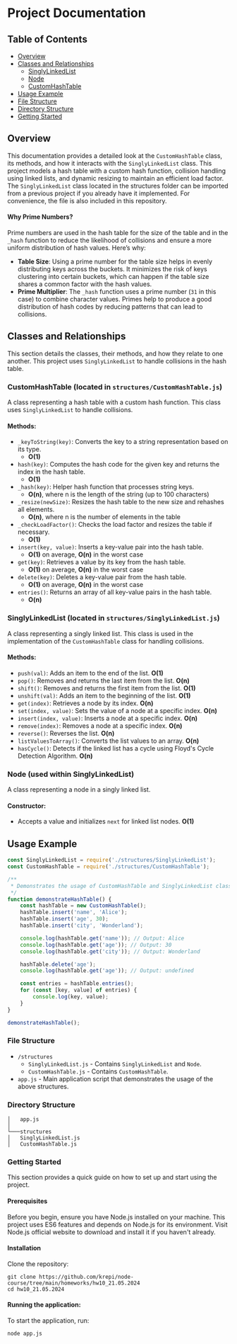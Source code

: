 # Project Documentation

## Table of Contents

- [Overview](#overview)
- [Classes and Relationships](#classes-and-relationships)
    - [SinglyLinkedList](#singlylinkedlist-located-in-structuressinglylinkedlistjs)
    - [Node](#node-used-within-singlylinkedlist)
    - [CustomHashTable](#customhashtable-located-in-structurescustomhashtablejs)
- [Usage Example](#usage-example)
- [File Structure](#file-structure)
- [Directory Structure](#directory-structure)
- [Getting Started](#getting-started)

## Overview

This documentation provides a detailed look at the `CustomHashTable` class, its methods, and how it interacts with
the `SinglyLinkedList` class. This project models a hash table with a custom hash function, collision handling using
linked lists, and dynamic resizing to maintain an efficient load factor.
The `SinglyLinkedList` class located in the structures folder can be imported from a previous project if you already
have
it implemented. For convenience, the file is also included in this repository.

#### Why Prime Numbers?

Prime numbers are used in the hash table for the size of the table and in the `_hash` function to reduce the likelihood
of collisions and ensure a more uniform distribution of hash values. Here’s why:

- **Table Size**: Using a prime number for the table size helps in evenly distributing keys across the buckets. It
  minimizes the risk of keys clustering into certain buckets, which can happen if the table size shares a common factor
  with the hash values.
- **Prime Multiplier**: The `_hash` function uses a prime number (`31` in this case) to combine character values. Primes
  help to produce a good distribution of hash codes by reducing patterns that can lead to collisions.

## Classes and Relationships

This section details the classes, their methods, and how they relate to one another. This project
uses `SinglyLinkedList` to handle collisions in the hash table.

### CustomHashTable (located in `structures/CustomHashTable.js`)

A class representing a hash table with a custom hash function. This class uses `SinglyLinkedList` to handle collisions.

#### Methods:

- `_keyToString(key)`: Converts the key to a string representation based on its type.
    - **O(1)**
- `hash(key)`: Computes the hash code for the given key and returns the index in the hash table.
    - **O(1)**
- `_hash(key)`: Helper hash function that processes string keys.
    - **O(n)**, where n is the length of the string (up to 100 characters)
- `_resize(newSize)`: Resizes the hash table to the new size and rehashes all elements.
    - **O(n)**, where n is the number of elements in the table
- `_checkLoadFactor()`: Checks the load factor and resizes the table if necessary.
    - **O(1)**
- `insert(key, value)`: Inserts a key-value pair into the hash table.
    - **O(1)** on average, **O(n)** in the worst case
- `get(key)`: Retrieves a value by its key from the hash table.
    - **O(1)** on average, **O(n)** in the worst case
- `delete(key)`: Deletes a key-value pair from the hash table.
    - **O(1)** on average, **O(n)** in the worst case
- `entries()`: Returns an array of all key-value pairs in the hash table.
    - **O(n)**

### SinglyLinkedList (located in `structures/SinglyLinkedList.js`)

A class representing a singly linked list. This class is used in the implementation of the `CustomHashTable` class for
handling collisions.

#### Methods:

- `push(val)`: Adds an item to the end of the list. **O(1)**
- `pop()`: Removes and returns the last item from the list. **O(n)**
- `shift()`: Removes and returns the first item from the list. **O(1)**
- `unshift(val)`: Adds an item to the beginning of the list. **O(1)**
- `get(index)`: Retrieves a node by its index. **O(n)**
- `set(index, value)`: Sets the value of a node at a specific index. **O(n)**
- `insert(index, value)`: Inserts a node at a specific index. **O(n)**
- `remove(index)`: Removes a node at a specific index. **O(n)**
- `reverse()`: Reverses the list. **O(n)**
- `listValuesToArray()`: Converts the list values to an array. **O(n)**
- `hasCycle()`: Detects if the linked list has a cycle using Floyd's Cycle Detection Algorithm. **O(n)**

### Node (used within SinglyLinkedList)

A class representing a node in a singly linked list.

#### Constructor:

- Accepts a value and initializes `next` for linked list nodes. **O(1)**

## Usage Example

```javascript
const SinglyLinkedList = require('./structures/SinglyLinkedList');
const CustomHashTable = require('./structures/CustomHashTable');

/**
 * Demonstrates the usage of CustomHashTable and SinglyLinkedList classes.
 */
function demonstrateHashTable() {
    const hashTable = new CustomHashTable();
    hashTable.insert('name', 'Alice');
    hashTable.insert('age', 30);
    hashTable.insert('city', 'Wonderland');

    console.log(hashTable.get('name')); // Output: Alice
    console.log(hashTable.get('age')); // Output: 30
    console.log(hashTable.get('city')); // Output: Wonderland

    hashTable.delete('age');
    console.log(hashTable.get('age')); // Output: undefined

    const entries = hashTable.entries();
    for (const [key, value] of entries) {
        console.log(key, value);
    }
}

demonstrateHashTable();
```

### File Structure

- `/structures`
    - `SinglyLinkedList.js` - Contains `SinglyLinkedList` and `Node`.
    - `CustomHashTable.js` - Contains `CustomHashTable`.
- `app.js` - Main application script that demonstrates the usage of the above structures.

### Directory Structure

```project-root
│   app.js
│
└───structures
│   SinglyLinkedList.js
│   CustomHashTable.js

```

### Getting Started

This section provides a quick guide on how to set up and start using the project.

#### Prerequisites

Before you begin, ensure you have Node.js installed on your machine. This project uses ES6 features and depends on
Node.js for its environment. Visit Node.js official website to download and install it if you haven't already.

#### Installation

Clone the repository:

```
git clone https://github.com/krepi/node-course/tree/main/homeworks/hw10_21.05.2024
cd hw10_21.05.2024
```

#### Running the application:

To start the application, run:

```
node app.js
```